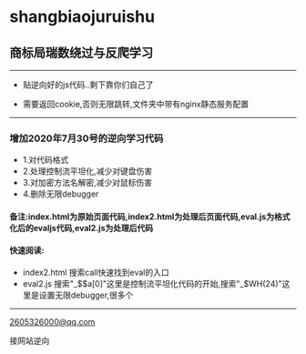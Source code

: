 # shangbiaojuruishu
## 商标局瑞数绕过与反爬学习
---

* 贴逆向好的js代码..剩下靠你们自己了

* 需要返回cookie,否则无限跳转,文件夹中带有nginx静态服务配置

---

### 增加2020年7月30号的逆向学习代码
* 1.对代码格式
* 2.处理控制流平坦化,减少对键盘伤害
* 3.对加密方法名解密,减少对鼠标伤害
* 4.删除无限debugger

#### 备注:index.html为原始页面代码,index2.html为处理后页面代码,eval.js为格式化后的evaljs代码,eval2.js为处理后代码

#### 快速阅读:
* index2.html 搜索call快速找到eval的入口
* eval2.js	搜索"_$$a[0]"这里是控制流平坦化代码的开始,搜索"_$WH(24)"这里是设置无限debugger,很多个

---

2605326000@qq.com

接网站逆向
